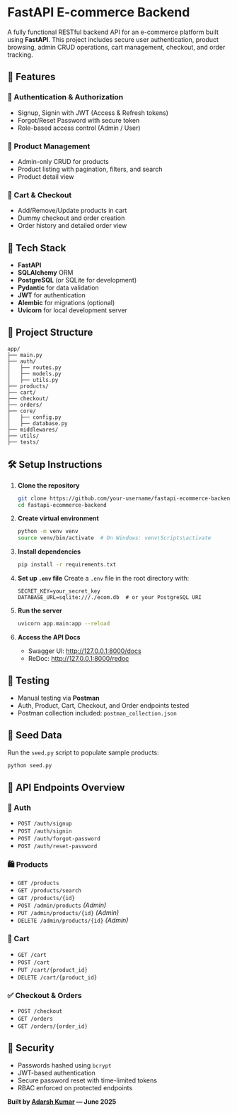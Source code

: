 # FastAPI E-commerce Backend

A fully functional RESTful backend API for an e-commerce platform built using **FastAPI**. This project includes secure user authentication, product browsing, admin CRUD operations, cart management, checkout, and order tracking.

## 🚀 Features

### 🔐 Authentication & Authorization
- Signup, Signin with JWT (Access & Refresh tokens)
- Forgot/Reset Password with secure token
- Role-based access control (Admin / User)

### 🛒 Product Management
- Admin-only CRUD for products
- Product listing with pagination, filters, and search
- Product detail view

### 🧺 Cart & Checkout
- Add/Remove/Update products in cart
- Dummy checkout and order creation
- Order history and detailed order view

## 🧱 Tech Stack

- **FastAPI**
- **SQLAlchemy** ORM
- **PostgreSQL** (or SQLite for development)
- **Pydantic** for data validation
- **JWT** for authentication
- **Alembic** for migrations (optional)
- **Uvicorn** for local development server

## 📁 Project Structure

```
app/
├── main.py
├── auth/
│   ├── routes.py
│   ├── models.py
│   ├── utils.py
├── products/
├── cart/
├── checkout/
├── orders/
├── core/
│   ├── config.py
│   ├── database.py
├── middlewares/
├── utils/
├── tests/
```

## 🛠️ Setup Instructions

1. **Clone the repository**
   ```bash
   git clone https://github.com/your-username/fastapi-ecommerce-backend.git
   cd fastapi-ecommerce-backend
   ```

2. **Create virtual environment**
   ```bash
   python -m venv venv
   source venv/bin/activate  # On Windows: venv\Scripts\activate
   ```

3. **Install dependencies**
   ```bash
   pip install -r requirements.txt
   ```

4. **Set up `.env` file**
   Create a `.env` file in the root directory with:
   ```env
   SECRET_KEY=your_secret_key
   DATABASE_URL=sqlite:///./ecom.db  # or your PostgreSQL URI
   ```

5. **Run the server**
   ```bash
   uvicorn app.main:app --reload
   ```

6. **Access the API Docs**
   - Swagger UI: http://127.0.0.1:8000/docs
   - ReDoc: http://127.0.0.1:8000/redoc

## 🧪 Testing

- Manual testing via **Postman**
- Auth, Product, Cart, Checkout, and Order endpoints tested
- Postman collection included: `postman_collection.json`

## 🧬 Seed Data

Run the `seed.py` script to populate sample products:
```bash
python seed.py
```

## 📄 API Endpoints Overview

### 🔐 Auth
- `POST /auth/signup`
- `POST /auth/signin`
- `POST /auth/forgot-password`
- `POST /auth/reset-password`

### 🛍 Products
- `GET /products`
- `GET /products/search`
- `GET /products/{id}`
- `POST /admin/products` *(Admin)*
- `PUT /admin/products/{id}` *(Admin)*
- `DELETE /admin/products/{id}` *(Admin)*

### 🛒 Cart
- `GET /cart`
- `POST /cart`
- `PUT /cart/{product_id}`
- `DELETE /cart/{product_id}`

### ✅ Checkout & Orders
- `POST /checkout`
- `GET /orders`
- `GET /orders/{order_id}`

## 🔐 Security

- Passwords hashed using `bcrypt`
- JWT-based authentication
- Secure password reset with time-limited tokens
- RBAC enforced on protected endpoints


**Built by [Adarsh Kumar](https://github.com/your-username) — June 2025**
